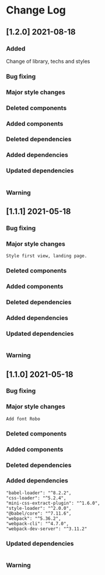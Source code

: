 # Change Log

## [1.2.0] 2021-08-18
### Added
Change of library, techs and styles
### Bug fixing
### Major style changes
### Deleted components
### Added components
### Deleted dependencies
### Added dependencies
### Updated dependencies
```
```
### Warning

## [1.1.1] 2021-05-18
### Bug fixing
### Major style changes
    Style first view, landing page.
### Deleted components
### Added components
### Deleted dependencies
### Added dependencies
### Updated dependencies
```
```
### Warning

## [1.1.0] 2021-05-18
### Bug fixing
### Major style changes
    Add font Robo
### Deleted components
### Added components
### Deleted dependencies
### Added dependencies
    "babel-loader": "^8.2.2",
    "css-loader": "^5.2.4",
    "mini-css-extract-plugin": "^1.6.0",
    "style-loader": "^2.0.0",
    "@babel/core": "^7.11.6",
    "webpack": "^5.36.2",
    "webpack-cli": "^4.7.0",
    "webpack-dev-server": "^3.11.2"
### Updated dependencies
```
```
### Warning

